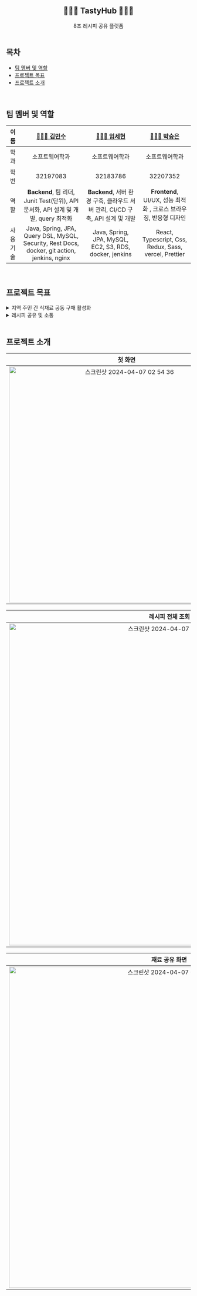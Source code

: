 <div align="center">
<h2> 👨🏻‍🍳 TastyHub 👩🏻‍🍳 </h2>
8조 레시피 공유 플랫폼
</div>
<br>

## 목차
  - [팀 멤버 및 역할](#팀-멤버-및-역할) 
  - [프로젝트 목표](#프로젝트-목표)
  - [프로젝트 소개](#프로젝트-소개)
<br>

## 팀 멤버 및 역할

|이름|[🧑🏻‍💻 김민수](https://github.com/skyriv213)|[🧑🏻‍💻 임세현](https://github.com/Chelly142)|[👩🏻‍💻 박승은](https://github.com/sep037)|
|:---:|:---:|:---:|:---:|
|학과|소프트웨어학과|소프트웨어학과|소프트웨어학과|
|학번|32197083|32183786|32207352|
|역할|**Backend**, 팀 리더, Junit Test(단위), API 문서화, API 설계 및 개발, query 최적화|**Backend**, 서버 환경 구축, 클라우드 서버 관리, CI/CD 구축, API 설계 및 개발|**Frontend**, UI/UX, 성능 최적화 , 크로스 브라우징, 반응형 디자인|
|사용기술|Java, Spring, JPA, Query DSL, MySQL, Security, Rest Docs, docker, git action, jenkins, nginx|Java, Spring, JPA, MySQL, EC2, S3, RDS, docker, jenkins|React, Typescript, Css, Redux, Sass, vercel, Prettier|
<br>

## 프로젝트 목표
<details>
  <summary>지역 주민 간 식재료 공동 구매 활성화</summary>
  - 공동 구매 플랫폼 개설 : 온라인 플랫폼을 통해 지역 주민들이 함께 식재료를 구매할 수 있는 시스템 구축
</details>
<details>
  <summary>레시피 공유 및 소통</summary>
  - 온라인 레시피 공유 플랫폼 운영 : 사용자들이 자신의 레시피를 업로드하고 공유할 수 있는 온라인 플랫폼을 구축한다. 레시피 검색, 리뷰 및 댓글 기능을 제공하여 소통 촉진
</details>
<br>

## 프로젝트 소개

|첫 화면|로그인|회원가입|
|:---:|:---:|:---:|
|<img width="641" alt="스크린샷 2024-04-07 02 54 36" src="https://github.com/GraduationDku/tastyHub/assets/112964257/34973009-a8d4-409f-8eed-3d30dfacd4a3">|<img width="635" alt="스크린샷 2024-04-07 02 55 08" src="https://github.com/GraduationDku/tastyHub/assets/112964257/b04a3ce0-0545-435f-b171-b10321393f18">|<img width="636" alt="스크린샷 2024-04-07 02 55 40" src="https://github.com/GraduationDku/tastyHub/assets/112964257/5c9f5297-fe18-4e18-b1b2-47936eface91">|

|레시피 전체 조회|레시피 작성 화면|레시피 조회 화면|
|:---:|:---:|:---:|
|<img width="875" alt="스크린샷 2024-04-07 02 56 57" src="https://github.com/GraduationDku/tastyHub/assets/112964257/9e0fcbaa-702d-4905-b3d8-c89358b7c9c8">|<img width="875" alt="스크린샷 2024-04-07 02 57 23" src="https://github.com/GraduationDku/tastyHub/assets/112964257/3a5a5898-f76e-44df-b1ca-4a8bf323027b">|<img width="873" alt="스크린샷 2024-04-07 02 57 54" src="https://github.com/GraduationDku/tastyHub/assets/112964257/a552dff7-0137-4e69-8c05-d16cb1a15236">|

|재료 공유 화면|채팅 화면|마이페이지|
|:---:|:---:|:---:|
|<img width="873" alt="스크린샷 2024-04-07 02 58 23" src="https://github.com/GraduationDku/tastyHub/assets/112964257/8e573419-829e-47c7-9fc6-62836f873118">|<img width="874" alt="스크린샷 2024-04-07 02 59 03" src="https://github.com/GraduationDku/tastyHub/assets/112964257/7f019667-4327-4007-baaf-f1be10f08485">|<img width="874" alt="스크린샷 2024-04-07 02 59 38" src="https://github.com/GraduationDku/tastyHub/assets/112964257/f8ecb5f1-2680-4f26-8ab8-a63cbdad89ba">|







